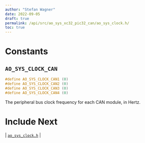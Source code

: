 ```yaml
---
author: "Stefan Wagner"
date: 2022-09-05
draft: true
permalink: /api/src/ao_sys_xc32_pic32_can/ao_sys_clock.h/
toc: true
---
```


# Constants

## `AO_SYS_CLOCK_CAN`

```c
#define AO_SYS_CLOCK_CAN1 (0)
#define AO_SYS_CLOCK_CAN2 (0)
#define AO_SYS_CLOCK_CAN3 (0)
#define AO_SYS_CLOCK_CAN4 (0)
```

The peripheral bus clock frequency for each CAN module, in Hertz.

# Include Next

| [`ao_sys_clock.h`](../ao_sys_xc32_pic32/ao_sys_clock.h.md) |

